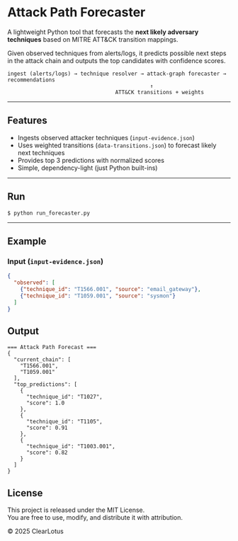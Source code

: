 # Attack Path Forecaster

A lightweight Python tool that forecasts the **next likely adversary techniques** based on MITRE ATT&CK transition mappings.

Given observed techniques from alerts/logs, it predicts possible next steps in the attack chain and outputs the top candidates with confidence scores.

```
ingest (alerts/logs) → technique resolver → attack-graph forecaster → recommendations
                                             ↑
                                  ATT&CK transitions + weights
```

---

## Features
- Ingests observed attacker techniques (`input-evidence.json`)
- Uses weighted transitions (`data-transitions.json`) to forecast likely next techniques
- Provides top 3 predictions with normalized scores
- Simple, dependency-light (just Python built-ins)

---
## Run
```
$ python run_forecaster.py
```
---


## Example

### Input (`input-evidence.json`)
```json
{
  "observed": [
    {"technique_id": "T1566.001", "source": "email_gateway"},
    {"technique_id": "T1059.001", "source": "sysmon"}
  ]
}
```

## Output

```
=== Attack Path Forecast ===
{
  "current_chain": [
    "T1566.001",
    "T1059.001"
  ],
  "top_predictions": [
    {
      "technique_id": "T1027",
      "score": 1.0
    },
    {
      "technique_id": "T1105",
      "score": 0.91
    },
    {
      "technique_id": "T1003.001",
      "score": 0.82
    }
  ]
}
```

## License

This project is released under the MIT License.  
You are free to use, modify, and distribute it with attribution.

© 2025 ClearLotus









